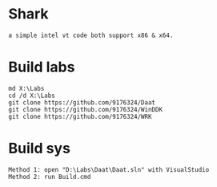 # Shark
    a simple intel vt code both support x86 & x64.

# Build labs
    md X:\Labs
    cd /d X:\Labs
    git clone https://github.com/9176324/Daat
    git clone https://github.com/9176324/WinDDK
    git clone https://github.com/9176324/WRK
    
# Build sys
    Method 1: open "D:\Labs\Daat\Daat.sln" with VisualStudio
    Method 2: run Build.cmd
	